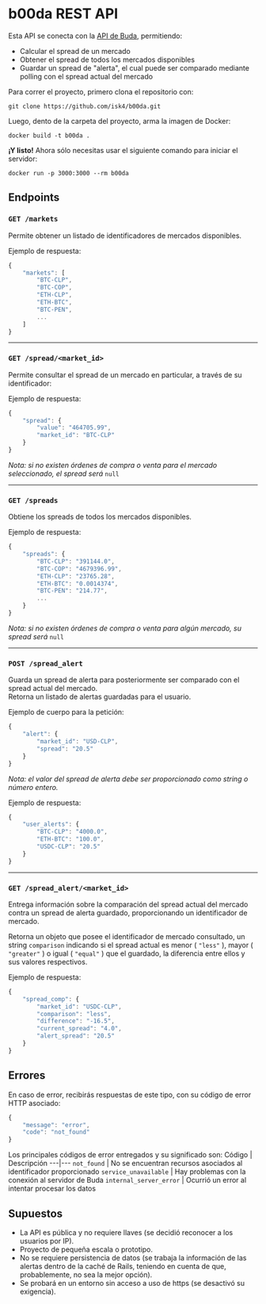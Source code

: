 # b00da REST API

Esta API se conecta con la [API de Buda](http://api.buda.com/), permitiendo:

* Calcular el spread de un mercado
* Obtener el spread de todos los mercados disponibles
* Guardar un spread de "alerta", el cual puede ser comparado mediante polling con el spread actual del mercado

Para correr el proyecto, primero clona el repositorio con:

    git clone https://github.com/isk4/b00da.git

Luego, dento de la carpeta del proyecto, arma la imagen de Docker:

    docker build -t b00da .

**¡Y listo!** Ahora sólo necesitas usar el siguiente comando para iniciar el servidor:

    docker run -p 3000:3000 --rm b00da

## Endpoints
### `GET /markets`

Permite obtener un listado de identificadores de mercados disponibles.

Ejemplo de respuesta:

```javascript
{
    "markets": [
        "BTC-CLP",
        "BTC-COP",
        "ETH-CLP",
        "ETH-BTC",
        "BTC-PEN",
        ...
    ]
}
```
---

### `GET /spread/<market_id>`

Permite consultar el spread de un mercado en particular, a través de su identificador:

Ejemplo de respuesta:

```javascript
{
    "spread": {
        "value": "464705.99",
        "market_id": "BTC-CLP"
    }
}
```
*Nota: si no existen órdenes de compra o venta para el mercado seleccionado, el spread será*  `null`

---

### `GET /spreads`

Obtiene los spreads de todos los mercados disponibles.

Ejemplo de respuesta:

```javascript
{
    "spreads": {
        "BTC-CLP": "391144.0",
        "BTC-COP": "4679396.99",
        "ETH-CLP": "23765.28",
        "ETH-BTC": "0.0014374",
        "BTC-PEN": "214.77",
        ...
    }
}
```
*Nota: si no existen órdenes de compra o venta para algún mercado, su spread será*  `null`

---

### `POST /spread_alert`

Guarda un spread de alerta para posteriormente ser comparado con el spread actual del mercado.<br>Retorna un listado de alertas guardadas para el usuario.

Ejemplo de cuerpo para la petición:

```javascript
{
    "alert": {
        "market_id": "USD-CLP",
        "spread": "20.5"
    }
}
```
*Nota: el valor del spread de alerta debe ser proporcionado como string o número entero.*

Ejemplo de respuesta:

```javascript
{
    "user_alerts": {
        "BTC-CLP": "4000.0",
        "ETH-BTC": "100.0",
        "USDC-CLP": "20.5"
    }
}
```
---

### `GET /spread_alert/<market_id>`

Entrega información sobre la comparación del spread actual del mercado contra un spread de alerta guardado, proporcionando un identificador de mercado.

Retorna un objeto que posee el identificador de mercado consultado, un string `comparison` indicando si el spread actual es menor ( `"less"` ), mayor ( `"greater"` ) o igual ( `"equal"` ) que el guardado, la diferencia entre ellos y sus valores respectivos.

Ejemplo de respuesta:

```javascript
{
    "spread_comp": {
        "market_id": "USDC-CLP",
        "comparison": "less",
        "difference": "-16.5",
        "current_spread": "4.0",
        "alert_spread": "20.5"
    }
}
```

## Errores

En caso de error, recibirás respuestas de este tipo, con su código de error HTTP asociado:

```javascript
{
    "message": "error",
    "code": "not_found"
}
```

Los principales códigos de error entregados y su significado son:
Código | Descripción
---|---
`not_found` | No se encuentran recursos asociados al identificador proporcionado
`service_unavailable` | Hay problemas con la conexión al servidor de Buda
`internal_server_error` | Ocurrió un error al intentar procesar los datos

## Supuestos

* La API es pública y no requiere llaves (se decidió reconocer a los usuarios por IP).
* Proyecto de pequeña escala o prototipo.
* No se requiere persistencia de datos (se trabaja la información de las alertas dentro de la caché de Rails, teniendo en cuenta de que, probablemente, no sea la mejor opción).
* Se probará en un entorno sin acceso a uso de https (se desactivó su exigencia).